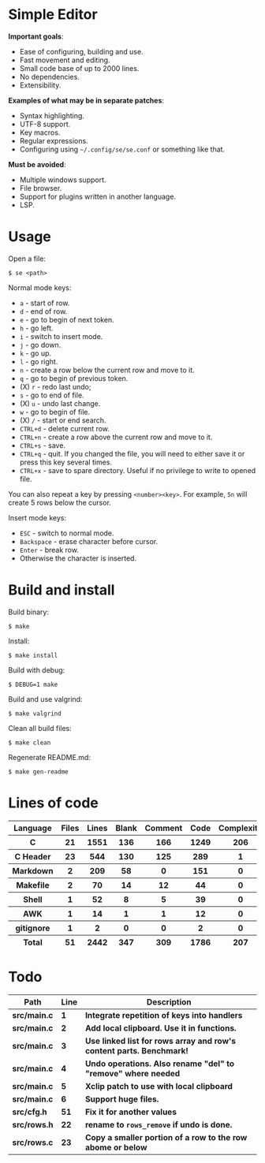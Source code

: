 # Simple Editor

**Important goals**:

- Ease of configuring, building and use.
- Fast movement and editing.
- Small code base of up to 2000 lines.
- No dependencies.
- Extensibility.

**Examples of what may be in separate patches**:

- Syntax highlighting.
- UTF-8 support.
- Key macros.
- Regular expressions.
- Configuring using `~/.config/se/se.conf` or something like that.

**Must be avoided**:

- Multiple windows support.
- File browser.
- Support for plugins written in another language.
- LSP.

# Usage

Open a file:

```
$ se <path>
```

Normal mode keys:

- `a` - start of row.
- `d` - end of row.
- `e` - go to begin of next token.
- `h` - go left.
- `i` - switch to insert mode.
- `j` - go down.
- `k` - go up.
- `l` - go right.
- `n` - create a row below the current row and move to it.
- `q` - go to begin of previous token.
- (X) `r` - redo last undo;
- `s` - go to end of file.
- (X) `u` - undo last change.
- `w` - go to begin of file.
- (X) `/` - start or end search.
- `CTRL+d` - delete current row.
- `CTRL+n` - create a row above the current row and move to it.
- `CTRL+s` - save.
- `CTRL+q` - quit. If you changed the file, you will need to either save it or press this key several times.
- `CTRL+x` - save to spare directory. Useful if no privilege to write to opened file.

You can also repeat a key by pressing `<number><key>`. For example, `5n` will create 5 rows below the cursor.

Insert mode keys:

- `ESC` - switch to normal mode.
- `Backspace` - erase character before cursor.
- `Enter` - break row.
- Otherwise the character is inserted.

# Build and install

Build binary:

```
$ make
```

Install:

```
$ make install
```

Build with debug:

```
$ DEBUG=1 make
```

Build and use valgrind:

```
$ make valgrind
```

Clean all build files:

```
$ make clean
```

Regenerate README.md:

```
$ make gen-readme
```


# Lines of code

<table id="scc-table">
	<thead><tr>
		<th>Language</th>
		<th>Files</th>
		<th>Lines</th>
		<th>Blank</th>
		<th>Comment</th>
		<th>Code</th>
		<th>Complexity</th>
		<th>Bytes</th>
	</tr></thead>
	<tbody><tr>
		<th>C</th>
		<th>21</th>
		<th>1551</th>
		<th>136</th>
		<th>166</th>
		<th>1249</th>
		<th>206</th>
		<th>33151</th>
	</tr><tr>
		<th>C Header</th>
		<th>23</th>
		<th>544</th>
		<th>130</th>
		<th>125</th>
		<th>289</th>
		<th>1</th>
		<th>11403</th>
	</tr><tr>
		<th>Markdown</th>
		<th>2</th>
		<th>209</th>
		<th>58</th>
		<th>0</th>
		<th>151</th>
		<th>0</th>
		<th>3714</th>
	</tr><tr>
		<th>Makefile</th>
		<th>2</th>
		<th>70</th>
		<th>14</th>
		<th>12</th>
		<th>44</th>
		<th>0</th>
		<th>1534</th>
	</tr><tr>
		<th>Shell</th>
		<th>1</th>
		<th>52</th>
		<th>8</th>
		<th>5</th>
		<th>39</th>
		<th>0</th>
		<th>1008</th>
	</tr><tr>
		<th>AWK</th>
		<th>1</th>
		<th>14</th>
		<th>1</th>
		<th>1</th>
		<th>12</th>
		<th>0</th>
		<th>220</th>
	</tr><tr>
		<th>gitignore</th>
		<th>1</th>
		<th>2</th>
		<th>0</th>
		<th>0</th>
		<th>2</th>
		<th>0</th>
		<th>11</th>
	</tr></tbody>
	<tfoot><tr>
		<th>Total</th>
		<th>51</th>
		<th>2442</th>
		<th>347</th>
		<th>309</th>
		<th>1786</th>
		<th>207</th>
    	<th>51041</th>
	</tr></tfoot>
	</table>

# Todo

|Path|Line|Description|
|-|-|-|
|**src/main.c**|**1**|**Integrate repetition of keys into handlers**|
|**src/main.c**|**2**|**Add local clipboard. Use it in functions.**|
|**src/main.c**|**3**|**Use linked list for rows array and row's content parts. Benchmark!**|
|**src/main.c**|**4**|**Undo operations. Also rename "del" to "remove" where needed**|
|**src/main.c**|**5**|**Xclip patch to use with local clipboard**|
|**src/main.c**|**6**|**Support huge files.**|
|**src/cfg.h**|**51**|**Fix it for another values**|
|**src/rows.h**|**22**|**rename to `rows_remove` if undo is done.**|
|**src/rows.c**|**23**|**Copy a smaller portion of a row to the row abome or below**|
